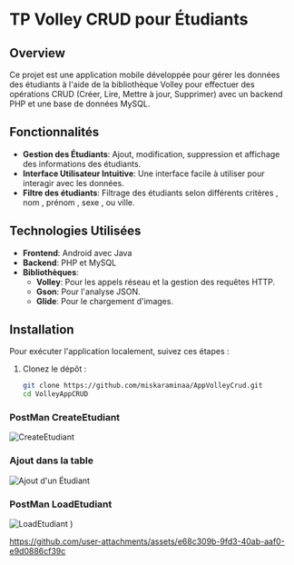 # TP Volley CRUD pour Étudiants

## Overview
Ce projet est une application mobile développée pour gérer les données des étudiants à l'aide de la bibliothèque Volley pour effectuer des opérations CRUD (Créer, Lire, Mettre à jour, Supprimer) avec un backend PHP et une base de données MySQL.

## Fonctionnalités
- **Gestion des Étudiants**: Ajout, modification, suppression et affichage des informations des étudiants.
- **Interface Utilisateur Intuitive**: Une interface facile à utiliser pour interagir avec les données.
- **Filtre des étudiants**: Filtrage des étudiants selon différents critères , nom , prénom , sexe , ou ville.

## Technologies Utilisées
- **Frontend**: Android avec Java
- **Backend**: PHP et MySQL
- **Bibliothèques**:
  - **Volley**: Pour les appels réseau et la gestion des requêtes HTTP.
  - **Gson**: Pour l'analyse JSON.
  - **Glide**: Pour le chargement d'images.

## Installation
Pour exécuter l'application localement, suivez ces étapes :

1. Clonez le dépôt :
   ```bash
   git clone https://github.com/miskaraminaa/AppVolleyCrud.git
   cd VolleyAppCRUD


### PostMan CreateEtudiant
![CreateEtudiant](https://github.com/user-attachments/assets/1f787f63-eccc-4a00-a4fc-ec53e893c397)

### Ajout dans la table
![Ajout d'un Étudiant](https://github.com/user-attachments/assets/9743b0ee-3305-4f5b-8f83-7a6fb6301904)


### PostMan LoadEtudiant
![LoadEtudiant](https://github.com/user-attachments/assets/08fd8bbf-52b4-48c0-9d71-bf59d85e1e5e)
)




https://github.com/user-attachments/assets/e68c309b-9fd3-40ab-aaf0-e9d0886cf39c






